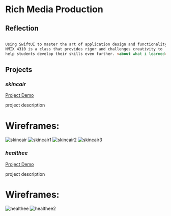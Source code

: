 # Rich Media Production

## Reflection

```markdown

Using SwiftUI to master the art of application design and functionality, 
NMIX 4310 is a class that provides rigor and challenges creativity to 
help students develop their skills even further. <about what i learned>

```

## Projects

### _skincair_
[Project Demo](https://youtu.be/nJUcIRq1zWY)

project description

# Wireframes: 

![skincair](skincairpic.png) ![skincair1](skincairpic1.png) ![skincair2](skincairpic2.png) ![skincair3](skincairpic3.png)


  

### _healthee_

[Project Demo](url) 

project description

# Wireframes:

![healthee](healtheepic.png) ![healthee2](healtheepic2.png)


